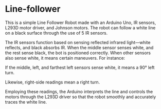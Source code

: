 # Line-follower
This is a simple Line Follower Robot made with an Arduino Uno, IR sensors, L293D motor driver, and Johnson motors. The robot can follow a white line on a black surface through the use of 5 IR sensors.

The IR sensors function based on sensing reflected infrared light—white reflects, and black absorbs IR. When the middle sensor senses white, and the rest sense black, the bot is positioned correctly. When other sensors also sense white, it means certain maneuvers. For instance:

If the middle, left, and farthest left sensors sense white, it means a 90° left turn.

Likewise, right-side readings mean a right turn.

Employing these readings, the Arduino interprets the line and controls the motors through the L293D driver so that the robot smoothly and accurately traces the white line.
